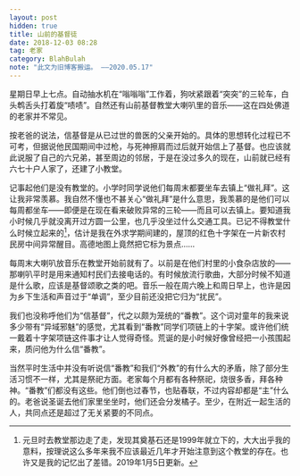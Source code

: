 ```yaml
---
layout: post
hidden: true
title: 山前的基督徒
date: 2018-12-03 08:28
tag: 老家
category: BlahBulah
note: "此文为旧博客搬运。 ——2020.05.17"
---
```


星期日早上七点。自动抽水机在“嗡嗡嗡”工作着，狗吠紧跟着“突突”的三轮车，白头鹎舌头打着旋“啧啧”。自然还有山前基督教堂大喇叭里的音乐——这在四处佛道的老家并不常见。

按老爸的说法，信基督是从已过世的兽医的父亲开始的。具体的思想转化过程已不可考，但据说他民国期间中过枪，与死神擦肩而过后就开始信上了基督。也应该就此说服了自己的六兄弟，甚至周边的邻居，于是在没过多久的现在，山前就已经有六七十户人家了，还建了小教堂。

记事起他们是没有教堂的。小学时同学说他们每周末都要坐车去镇上“做礼拜”。这让我非常羡慕。我自然不懂也不甚关心“做礼拜”是什么意思，我羡慕的是他们可以每周都坐车——即便是在现在看来破败异常的三轮——而且可以去镇上。要知道我小时候几乎就没离开过方圆一公里，也几乎没坐过什么交通工具。已记不得教堂什么时候立起来的[^church]，估计是我在外求学期间建的，屋顶的红色十字架在一片新农村民房中间异常醒目。高德地图上竟然把它标为景点……

每周末大喇叭放音乐在教堂开始前就有了。以前是在他们村里的小食杂店放的——那喇叭平时是用来通知村民们去接电话的。有时候放流行歌曲，大部分时候不知道是什么歌，应该是基督颂歌之类的吧。音乐一般在周六晚上和周日早上，也许是因为乡下生活和声音过于“单调”，至少目前还没把它归为“扰民”。

我们也没称呼他们为“信基督”，代之以颇为笼统的“番教”。这个词对童年的我来说多少带有“异域邪魅”的感觉，尤其看到“番教”同学们项链上的十字架。或许他们统一戴着十字架项链这件事才让人觉得奇怪。荒诞的是小时候好像曾经把一小孩围起来，质问他为什么信“番教”。

当然平时生活中并没有听说信“番教”和我们“外教”的有什么大的矛盾，除了部分生活习惯不一样，尤其是祭祀方面。老家每个月都有各种祭祀，烧很多香，拜各种神。“番教”们都没有这些。他们倒也过春节，也贴春联，不过内容却都是“主”什么的。老爸说圣诞去他们家里坐坐时，他们还会分发橘子。至少，在附近一起生活的人，共同点还是超过了无关紧要的不同点。



[^church]: 元旦时去教堂那边走了走，发现其奠基石还是1999年就立下的，大大出乎我的意料，按理说这么多年来我不应该最近几年才开始注意到这个教堂的存在。也许又是我的记忆出了差错。2019年1月5日更新。


